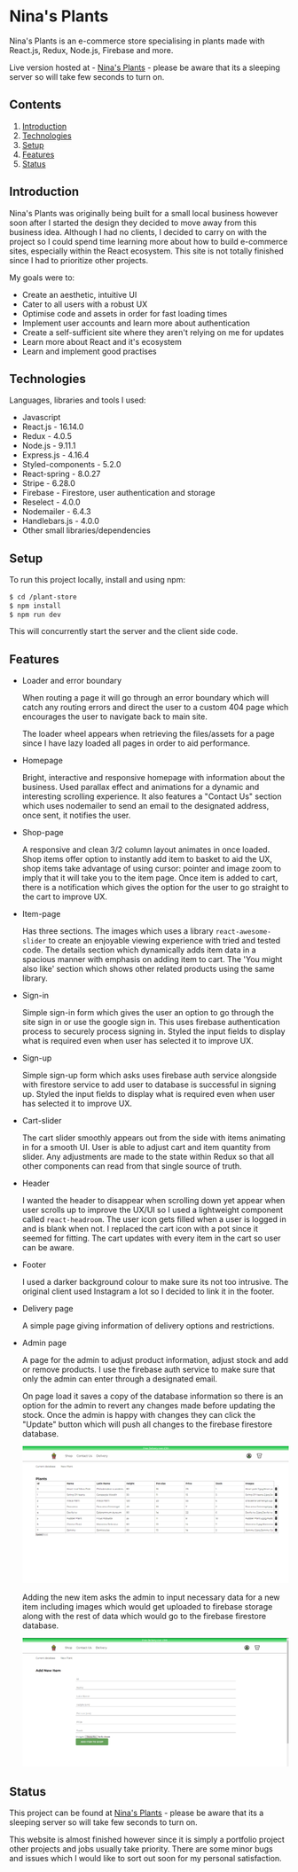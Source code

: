 # Nina's Plants

Nina's Plants is an e-commerce store specialising in plants made with React.js, Redux, Node.js, Firebase and more.

Live version hosted at - [Nina's Plants](https://ninas-plants.herokuapp.com/) - please be aware that its a sleeping server so will take few seconds to turn on.

## Contents

1. [ Introduction ](#introduction)
2. [ Technologies ](#technologies)
3. [ Setup ](#setup)
4. [ Features ](#features)
5. [ Status ](#status)

## Introduction

Nina's Plants was originally being built for a small local business however soon after I started the design they decided to move away from this business idea. Although I had no clients, I decided to carry on with the project so I could spend time learning more about how to build e-commerce sites, especially within the React ecosystem. This site is not totally finished since I had to prioritize other projects.

My goals were to:

- Create an aesthetic, intuitive UI
- Cater to all users with a robust UX
- Optimise code and assets in order for fast loading times
- Implement user accounts and learn more about authentication
- Create a self-sufficient site where they aren't relying on me for updates
- Learn more about React and it's ecosystem
- Learn and implement good practises

## Technologies

Languages, libraries and tools I used:

- Javascript
- React.js - 16.14.0
- Redux - 4.0.5
- Node.js - 9.11.1
- Express.js - 4.16.4
- Styled-components - 5.2.0
- React-spring - 8.0.27
- Stripe - 6.28.0
- Firebase - Firestore, user authentication and storage
- Reselect - 4.0.0
- Nodemailer - 6.4.3
- Handlebars.js - 4.0.0
- Other small libraries/dependencies

## Setup

To run this project locally, install and using npm:

```
$ cd /plant-store
$ npm install
$ npm run dev
```

This will concurrently start the server and the client side code.

## Features

- Loader and error boundary

  When routing a page it will go through an error boundary which will catch any routing errors and direct the user to a custom 404 page which encourages the user to navigate back to main site.

  The loader wheel appears when retrieving the files/assets for a page since I have lazy loaded all pages in order to aid performance.

- Homepage

  Bright, interactive and responsive homepage with information about the business. Used parallax effect and animations for a dynamic and interesting scrolling experience. It also features a "Contact Us" section which uses nodemailer to send an email to the designated address, once sent, it notifies the user.

- Shop-page

  A responsive and clean 3/2 column layout animates in once loaded. Shop items offer option to instantly add item to basket to aid the UX, shop items take advantage of using cursor: pointer and image zoom to imply that it will take you to the item page. Once item is added to cart, there is a notification which gives the option for the user to go straight to the cart to improve UX.

- Item-page

  Has three sections. The images which uses a library `react-awesome-slider` to create an enjoyable viewing experience with tried and tested code. The details section which dynamically adds item data in a spacious manner with emphasis on adding item to cart. The 'You might also like' section which shows other related products using the same library.

- Sign-in

  Simple sign-in form which gives the user an option to go through the site sign in or use the google sign in. This uses firebase authentication process to securely process signing in. Styled the input fields to display what is required even when user has selected it to improve UX.

- Sign-up

  Simple sign-up form which asks uses firebase auth service alongside with firestore service to add user to database is successful in signing up. Styled the input fields to display what is required even when user has selected it to improve UX.

- Cart-slider

  The cart slider smoothly appears out from the side with items animating in for a smooth UI. User is able to adjust cart and item quantity from slider. Any adjustments are made to the state within Redux so that all other components can read from that single source of truth.

- Header

  I wanted the header to disappear when scrolling down yet appear when user scrolls up to improve the UX/UI so I used a lightweight component called `react-headroom`. The user icon gets filled when a user is logged in and is blank when not. I replaced the cart icon with a pot since it seemed for fitting. The cart updates with every item in the cart so user can be aware.

- Footer

  I used a darker background colour to make sure its not too intrusive. The original client used Instagram a lot so I decided to link it in the footer.

- Delivery page

  A simple page giving information of delivery options and restrictions.

- Admin page

  A page for the admin to adjust product information, adjust stock and add or remove products. I use the firebase auth service to make sure that only the admin can enter through a designated email.

  On page load it saves a copy of the database information so there is an option for the admin to revert any changes made before updating the stock. Once the admin is happy with changes they can click the "Update" button which will push all changes to the firebase firestore database.

  ![Admin page database](./admin-page.png "Admin page database")

  Adding the new item asks the admin to input necessary data for a new item including images which would get uploaded to firebase storage along with the rest of data which would go to the firebase firestore database.

  ![Admin page add item](./admin-page2.png "Admin page add items")

## Status

This project can be found at [Nina's Plants](https://ninas-plants.herokuapp.com/) - please be aware that its a sleeping server so will take few seconds to turn on.

This website is almost finished however since it is simply a portfolio project other projects and jobs usually take priority. There are some minor bugs and issues which I would like to sort out soon for my personal satisfaction.
